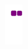 ![snake gif](https://github.com/Robot4/tic-tac-toe.c/blob/output/github-contribution-grid-snake.gif)
